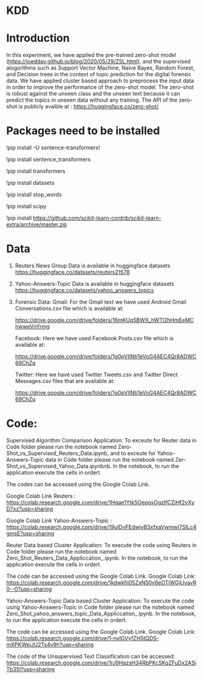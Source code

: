 # KDD
# Introduction

In this experiment, we have applied  the  pre-trained zero-shot model (https://joeddav.github.io/blog/2020/05/29/ZSL.html), and the supervised alogorithms such as Support Vector Machine, Naive Bayes, Random Forest, and Decision trees in the context of topic prediction for the digital forensic data. We have applied cluster based approach to preprocess the input data in order to improve the performance of the zero-shot model. The zero-shot is robust against the unseen class and the unseen text because it can predict the topics in unseen data without any training.  The API of the zero-shot is publicly avaible at : https://huggingface.co/zero-shot/ 



# Packages need to be installed


!pip install -U sentence-transformers!


!pip install sentence_transformers

!pip install transformers

!pip install datasets

!pip install stop_words

!pip install scipy 

!pip install https://github.com/scikit-learn-contrib/scikit-learn-extra/archive/master.zip


# Data 

1. Reuters News Group Data is available in huggingface datasets https://huggingface.co/datasets/reuters21578 

2. Yahoo-Answers-Topic Data is available in  huggingface datasets https://huggingface.co/datasets/yahoo_answers_topics

3. Forensic Data: 
    Gmail: For the Gmail text we have used Android Gmail Conversations.csv file which is available at: 
    
    https://drive.google.com/drive/folders/16mKUq5BWX_hWTl2hHmEeMChwweVnYrmg
    
    
    
    
    Facebook: Here we have used Facebook Posts.csv file which is available at:
    
    https://drive.google.com/drive/folders/1g0pVIlNti1eVoG4AEC4Qr8ADWC69ChZq
    
    
    
    Twitter: Here we have used Twitter Tweets.csv and Twitter Direct Messages.csv files that are available at:
    
    https://drive.google.com/drive/folders/1g0pVIlNti1eVoG4AEC4Qr8ADWC69ChZq


# Code:


Supervised Algorithm Comparison Application: To exceute for Reuter data in Code folder please run the notebook named Zero-Shot_vs_Supervised_Reuters_Data.ipynb, and to exceute for Yahoo-Answers-Topic data in Code folder please run the notebook named Zer-Shot_vs_Supervised_Yahoo_Data.ipynbnb. In the notebook, to run the application execute the cells in ordert.  

The codes can be accessed using the Google Colab Link.

Google Colab Link Reuters : https://colab.research.google.com/drive/1Hqae1Ytk5OepoxOgzlfCZiHf2vXyD7xz?usp=sharing

Google Colab Link Yahoo-Answers-Topic : https://colab.research.google.com/drive/19ulDvFEdwjvB3xfxaVwmwI7SILc4gmsE?usp=sharing



Reuter Data based Cluster Application: To execute the code using Reuters in Code folder please run the notebook named Zero_Shot_Reuters_Data_Appliccation_.ipynb. In the notebook, to run the application execute the cells in ordert.  

The code can be accessed using the Google Colab Link. Google Colab Link: https://colab.research.google.com/drive/1kdwkfij05ZxN50v6eOTiWGjUyavR0--0?usp=sharing


Yahoo-Answers-Topic Data based Cluster Application: To execute the code using Yahoo-Answers-Topic in Code folder please run the notebook named Zero_Shot_yahoo_answers_topic_Data_Appliccation_.ipynb. In the notebook, to run the application execute the cells in ordert.  

The code can be accessed using the Google Colab Link. Google Colab Link: https://colab.research.google.com/drive/1-nvlGVyfZH5tQDS-mXPKWejJU2Ts4v9h?usp=sharing


The code of the Unsupervised Text Classification can be accessed: https://colab.research.google.com/drive/1rJ9HazsH34RbPKcSKqZFuDx2ASiTb35I?usp=sharing





